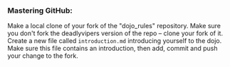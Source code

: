 ### Mastering GitHub:  
Make a local clone of your fork of the "dojo_rules" repository. Make sure you don't fork the deadlyvipers version of the repo – clone your fork of it.  
Create a new file called `introduction.md` introducing yourself to the dojo. Make sure this file contains an introduction, then add, commit and push your change to the fork.
